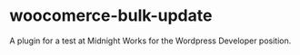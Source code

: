 # woocomerce-bulk-update
A plugin for a test at Midnight Works for the Wordpress Developer position.
